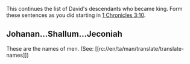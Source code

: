 This continues the list of David's descendants who became king. Form these sentences as you did starting in [1 Chronicles 3:10](./10.md).

## Johanan...Shallum...Jeconiah ##

These are the names of men. (See: [[rc://en/ta/man/translate/translate-names]])